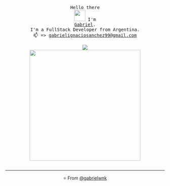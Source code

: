 <p align="center">
  <br>
  <samp>Hello there
    <br>
      <img src="https://i.pinimg.com/originals/a9/36/c2/a936c2d173cb4af7a620d41222ab856a.gif" width="35px" /> I'm <a href="https://www.linkedin.com/in/gabriel-sanchez-8aa091226">
    <br>
      Gabriel</a>.<samp>
  <br>
    I'm a FullStack Developer from Argentina.
  <br>
    <samp> 📫 => <a href="mailto:gabrielignaciosanchez99@gmail.com">gabrielignaciosanchez99@gmail.com</a><samp>
  <br>
  <br>
  <img align="center" src="https://github-readme-stats.vercel.app/api/top-langs/?username=gabrielwnk&layout=compact" />
  <br>
  <img src="https://c.tenor.com/2uyENRmiUt0AAAAC/coding.gif" width="350" />
  <br>
  <br>
</p>

  
  
------------
<p align="center">⭐️ From <a href="https://github.com/gabrielwnk">@gabrielwnk</a></p>
